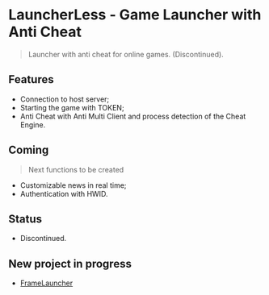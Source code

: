 # LauncherLess - Game Launcher with Anti Cheat
> Launcher with anti cheat for online games. (Discontinued).

## Features
* Connection to host server;
* Starting the game with TOKEN;
* Anti Cheat with Anti Multi Client and process detection of the Cheat Engine.

## Coming
> Next functions to be created
* Customizable news in real time;
* Authentication with HWID.

## Status

* Discontinued.

## New project in progress

* [FrameLauncher](https://github.com/TarwzDev/FrameLauncher "FrameLauncher") 
